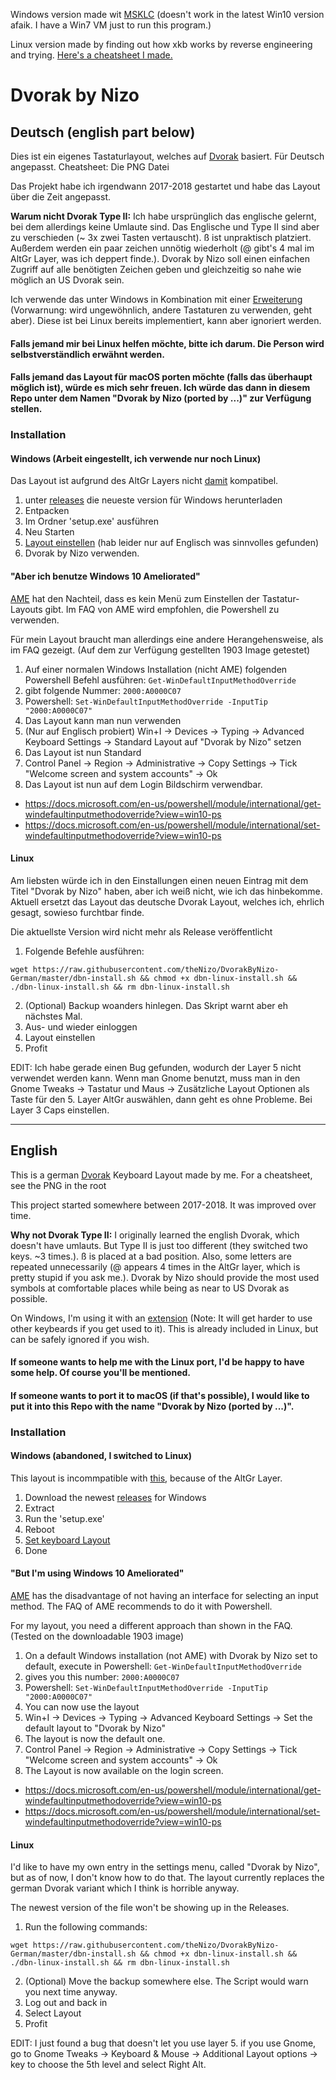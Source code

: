 Windows version made wit [MSKLC](https://www.microsoft.com/en-us/download/details.aspx?id=22339) (doesn't work in the latest Win10 version afaik. I have a Win7 VM just to run this program.)

Linux version made by finding out how xkb works by reverse engineering and trying. [Here's a cheatsheet I made.](https://github.com/thenizo/xkb-symbols-reference)

# Dvorak by Nizo

## Deutsch (english part below)

Dies ist ein eigenes Tastaturlayout, welches auf [Dvorak](https://de.wikipedia.org/wiki/Dvorak-Tastaturbelegung) basiert. Für Deutsch angepasst. Cheatsheet: Die PNG Datei

Das Projekt habe ich irgendwann 2017-2018 gestartet und habe das Layout über die Zeit angepasst.

**Warum nicht Dvorak Type II:** Ich habe ursprünglich das englische gelernt, bei dem allerdings keine Umlaute sind. Das Englische und Type II sind aber zu verschieden (~ 3x zwei Tasten vertauscht). ß ist unpraktisch platziert. Außerdem werden ein paar zeichen unnötig wiederholt (@ gibt's 4 mal im AltGr Layer, was ich deppert finde.). Dvorak by Nizo soll einen einfachen Zugriff auf alle benötigten Zeichen geben und gleichzeitig so nahe wie möglich an US Dvorak sein.

Ich verwende das unter Windows in Kombination mit einer [Erweiterung](https://github.com/theNizo/NizosUltimateKeyboard) (Vorwarnung: wird ungewöhnlich, andere Tastaturen zu verwenden, geht aber). Diese ist bei Linux bereits implementiert, kann aber ignoriert werden.

#### Falls jemand mir bei Linux helfen möchte, bitte ich darum. Die Person wird selbstverständlich erwähnt werden.

#### Falls jemand das Layout für macOS porten möchte (falls das überhaupt möglich ist), würde es mich sehr freuen. Ich würde das dann in diesem Repo unter dem Namen "Dvorak by Nizo (ported by ...)" zur Verfügung stellen.

### Installation

#### Windows (Arbeit eingestellt, ich verwende nur noch Linux)

Das Layout ist aufgrund des AltGr Layers nicht [damit](https://github.com/kentonv/dvorak-qwerty) kompatibel.

1. unter [releases](https://github.com/theNizo/DvorakByNizo-German/releases) die neueste version für Windows herunterladen
2. Entpacken
3. Im Ordner 'setup.exe' ausführen
4. Neu Starten
5. [Layout einstellen](https://www.windowscentral.com/how-change-your-keyboard-layout-windows-10) (hab leider nur auf Englisch was sinnvolles gefunden)
6. Dvorak by Nizo verwenden.

#### "Aber ich benutze Windows 10 Ameliorated"

[AME](https://ameliorated.info/) hat den Nachteil, dass es kein Menü zum Einstellen der Tastatur-Layouts gibt. Im FAQ von AME wird empfohlen, die Powershell zu verwenden.

Für mein Layout braucht man allerdings eine andere Herangehensweise, als im FAQ gezeigt. (Auf dem zur Verfügung gestellten 1903 Image getestet)

1. Auf einer normalen Windows Installation (nicht AME) folgenden Powershell Befehl ausführen: `Get-WinDefaultInputMethodOverride`
2. gibt folgende Nummer: `2000:A0000C07`
3. Powershell: `Set-WinDefaultInputMethodOverride -InputTip "2000:A0000C07"`
4. Das Layout kann man nun verwenden
5. (Nur auf Englisch probiert) Win+I -> Devices -> Typing -> Advanced Keyboard Settings -> Standard Layout auf "Dvorak by Nizo" setzen
6. Das Layout ist nun Standard
7. Control Panel -> Region -> Administrative -> Copy Settings -> Tick "Welcome screen and system accounts" -> Ok
8. Das Layout ist nun auf dem Login Bildschirm verwendbar.

- https://docs.microsoft.com/en-us/powershell/module/international/get-windefaultinputmethodoverride?view=win10-ps
- https://docs.microsoft.com/en-us/powershell/module/international/set-windefaultinputmethodoverride?view=win10-ps


#### Linux

Am liebsten würde ich in den Einstallungen einen neuen Eintrag mit dem Titel "Dvorak by Nizo" haben, aber ich weiß nicht, wie ich das hinbekomme. Aktuell ersetzt das Layout das deutsche Dvorak Layout, welches ich, ehrlich gesagt, sowieso furchtbar finde.

Die aktuellste Version wird nicht mehr als Release veröffentlicht

1. Folgende Befehle ausführen:
```
wget https://raw.githubusercontent.com/theNizo/DvorakByNizo-German/master/dbn-install.sh && chmod +x dbn-linux-install.sh && ./dbn-linux-install.sh && rm dbn-linux-install.sh
```
2. (Optional) Backup woanders hinlegen. Das Skript warnt aber eh nächstes Mal.
3. Aus- und wieder einloggen
4. Layout einstellen
5. Profit

EDIT: Ich habe gerade einen Bug gefunden, wodurch der Layer 5 nicht verwendet werden kann. Wenn man Gnome benutzt, muss man in den Gnome Tweaks -> Tastatur und Maus -> Zusätzliche Layout Optionen als Taste für den 5. Layer AltGr auswählen, dann geht es ohne Probleme. Bei Layer 3 Caps einstellen.

------

## English

This is a german [Dvorak](https://en.wikipedia.org/wiki/Dvorak_Simplified_Keyboard) Keyboard Layout made by me. For a cheatsheet, see the PNG in the root

This project started somewhere between 2017-2018. It was improved over time.

**Why not Dvorak Type II:** I originally learned the english Dvorak, which doesn't have umlauts. But Type II is just too different (they switched two keys. ~3 times.). ß is placed at a bad position. Also, some letters are repeated unnecessarily (@ appears 4 times in the AltGr layer, which is pretty stupid if you ask me.). Dvorak by Nizo should provide the most used symbols at comfortable places while being as near to US Dvorak as possible.

On Windows, I'm using it with an [extension](https://github.com/theNizo/NizosUltimateKeyboard) (Note: It will get harder to use other keybeards if you get used to it). This is already included in Linux, but can be safely ignored if you wish.

#### If someone wants to help me with the Linux port, I'd be happy to have some help. Of course you'll be mentioned.

#### If someone wants to port it to macOS (if that's possible), I would like to put it into this Repo with the name "Dvorak by Nizo (ported by ...)".

### Installation

#### Windows (abandoned, I switched to Linux)

This layout is incommpatible with [this](https://github.com/kentonv/dvorak-qwerty), because of the AltGr Layer.

1. Download the newest [releases](https://github.com/theNizo/DvorakByNizo-German/releases) for Windows
2. Extract
3. Run the 'setup.exe'
4. Reboot
5. [Set keyboard Layout](https://www.windowscentral.com/how-change-your-keyboard-layout-windows-10)
6. Done

#### "But I'm using Windows 10 Ameliorated"

[AME](https://ameliorated.info/) has the disadvantage of not having an interface for selecting an input method. The FAQ of AME recommends to do it with Powershell.

For my layout, you need a different approach than shown in the FAQ. (Tested on the downloadable 1903 image)

1. On a default Windows installation (not AME) with Dvorak by Nizo set to default, execute in Powershell: `Get-WinDefaultInputMethodOverride`
2. gives you this number: `2000:A0000C07`
3. Powershell: `Set-WinDefaultInputMethodOverride -InputTip "2000:A0000C07"`
4. You can now use the layout
5. Win+I -> Devices -> Typing -> Advanced Keyboard Settings -> Set the default layout to "Dvorak by Nizo"
6. The layout is now the default one.
7. Control Panel -> Region -> Administrative -> Copy Settings -> Tick "Welcome screen and system accounts" -> Ok
8. The Layout is now available on the login screen.

- https://docs.microsoft.com/en-us/powershell/module/international/get-windefaultinputmethodoverride?view=win10-ps
- https://docs.microsoft.com/en-us/powershell/module/international/set-windefaultinputmethodoverride?view=win10-ps

#### Linux

I'd like to have my own entry in the settings menu, called "Dvorak by Nizo", but as of now, I don't know how to do that. The layout currently replaces the german Dvorak variant which I think is horrible anyway.

The newest version of the file won't be showing up in the Releases.

1. Run the following commands:
```
wget https://raw.githubusercontent.com/theNizo/DvorakByNizo-German/master/dbn-install.sh && chmod +x dbn-linux-install.sh && ./dbn-linux-install.sh && rm dbn-linux-install.sh
```
2. (Optional) Move the backup somewhere else. The Script would warn you next time anyway.
3. Log out and back in
4. Select Layout
5. Profit

EDIT: I just found a bug that doesn't let you use layer 5. if you use Gnome, go to Gnome Tweaks -> Keyboard & Mouse -> Additional Layout options -> key to choose the 5th level and select Right Alt.
